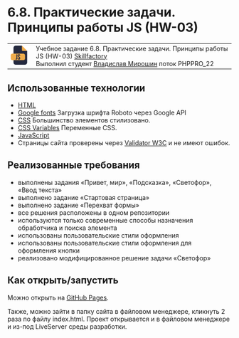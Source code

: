# 6.8. Практические задачи. Принципы работы JS (HW-03)

<table>
  <tr>
    <td>
      <img src="./assets/images/js64.png">
    </td>
    <td>
      Учебное задание 6.8. Практические задачи. Принципы работы JS (HW-03) <a href="https://skillfactory.ru/">Skillfactory</a><br> 
      Выполнил студент <a href="https://github.com/Vlad-Miroshin">Владислав Мирошин</a> поток PHPPRO_22 
    </td>
  </tr>
</table>

## Использованные технологии

- [HTML](https://www.w3.org/TR/2021/SPSD-html52-20210128/)
- [Google fonts](https://fonts.google.com/specimen/Roboto) Загрузка шрифта Roboto через Google API
- [CSS](https://developer.mozilla.org/ru/docs/Learn/Getting_started_with_the_web/CSS_basics) Большинство элементов стилизовано.
- [CSS Variables](https://developer.mozilla.org/ru/docs/Web/CSS/Using_CSS_custom_properties) Переменные CSS.
- [JavaScript](https://262.ecma-international.org)
- Страницы сайта проверены через <a href="https://validator.w3.org/#validate_by_upload" target="_blank">Validator W3C</a> и не имеют ошибок.

## Реализованные требования

- выполнены задания «Привет, мир», «Подсказка», «Светофор», «Ввод текста»
- выполнено задание «Стартовая страница»
- выполнено задание «Перехват формы»
- все решения расположены в одном репозитории
- используются только современные способы назначения обработчика и поиска элемента
- использованы пользовательские стили оформления
- использованы пользовательские стили оформления для оформления кнопки
- реализовано модифицированное решение задачи «Светофор»

## Как открыть/запустить

Можно открыть на [GitHub Pages](https://vlad-miroshin.github.io/task_JS_HW_03/).

Также, можно зайти в папку сайта в файловом менеджере, кликнуть 2 раза по файлу index.html. Проект открывается и в файловом менеджере и из-под LiveServer среды разработки.